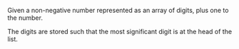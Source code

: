 
Given a non-negative number represented as an array of digits, plus one to the number.

The digits are stored such that the most significant digit is at the head of the list.